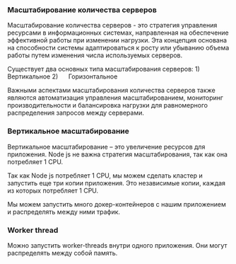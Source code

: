 ### Масштабирование количества серверов
Масштабирование количества серверов - это стратегия управления ресурсами в информационных системах, направленная на обеспечение эффективной работы при изменении нагрузки. Эта концепция основана на способности системы адаптироваться к росту или убыванию объема работы путем изменения числа используемых серверов.

Существует два основных типа масштабирования серверов:
1)      Вертикальное
2)      Горизонтальное

Важными аспектами масштабирования количества серверов также являются автоматизация управления масштабированием, мониторинг производительности и балансировка нагрузки для равномерного распределения запросов между серверами.

### Вертикальное масштабирование
Вертикальное масштабирование – это увеличение ресурсов для приложения. Node js не важна стратегия масштабирования, так как она потребляет 1 CPU.

Так как Node js потребляет 1 CPU, мы можем сделать кластер и запустить еще три копии приложения. Это независимые копии, каждая из которых потребляет 1 CPU.

Мы можем запустить много докер-контейнеров с нашим приложением и распределять между ними трафик.
### Worker thread
Можно запустить worker-threads внутри одного приложения. Они могут распределять между собой память.